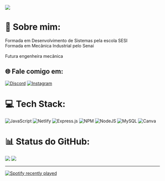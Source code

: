 [![](https://visitcount.itsvg.in/api?id=moapil&icon=7&color=12)](https://visitcount.itsvg.in)
# 🦋 Sobre mim:
Formada em Desenvolvimento de Sistemas pela escola SESI<br>Formada em Mecânica Industrial pelo Senai<br><br>Futura engenheira mecânica


## 🌐 Fale comigo em:
[![Discord](https://img.shields.io/badge/Discord-%237289DA.svg?logo=discord&logoColor=white)](https://discord.gg/https://discord.com/user/641442847962431498) [![Instagram](https://img.shields.io/badge/Instagram-%23E4405F.svg?logo=Instagram&logoColor=white)](https://instagram.com/anaorsii) 

# 💻 Tech Stack:
![JavaScript](https://img.shields.io/badge/javascript-%23323330.svg?style=for-the-badge&logo=javascript&logoColor=%23F7DF1E) ![Netlify](https://img.shields.io/badge/netlify-%23000000.svg?style=for-the-badge&logo=netlify&logoColor=#00C7B7) ![Express.js](https://img.shields.io/badge/express.js-%23404d59.svg?style=for-the-badge&logo=express&logoColor=%2361DAFB) ![NPM](https://img.shields.io/badge/NPM-%23CB3837.svg?style=for-the-badge&logo=npm&logoColor=white) ![NodeJS](https://img.shields.io/badge/node.js-6DA55F?style=for-the-badge&logo=node.js&logoColor=white) ![MySQL](https://img.shields.io/badge/mysql-%2300000f.svg?style=for-the-badge&logo=mysql&logoColor=white) ![Canva](https://img.shields.io/badge/Canva-%2300C4CC.svg?style=for-the-badge&logo=Canva&logoColor=white)
# 📊 Status do GitHub:
![](https://github-readme-stats.vercel.app/api?username=moapil&theme=buefy&hide_border=false&include_all_commits=false&count_private=false)
![](https://github-readme-stats.vercel.app/api/top-langs/?username=moapil&theme=buefy&hide_border=false&include_all_commits=false&count_private=false&layout=compact)

---

[![Spotify recently played](https://spotify-recently-played-readme.vercel.app/api?user=22x2cljssybwsu7umkotlfs3y&width=1000&count=3)](https://open.spotify.com/user/22x2cljssybwsu7umkotlfs3y)

